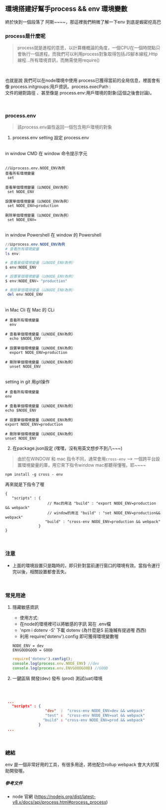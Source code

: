 ## 環境搭建好幫手process && env 環境變數

終於快到一個段落了 阿斯~~~~，那這裡我們稍微了解一下env 到底是蝦密挖高巴


### process是什麼呢
> process就是進程的意思，以計算機概論的角度，一個CPU在一個時間點只會執行一個進程。而我們可以利用process對象取得包括JS腳本線程,Http線程...所有環境資訊，而無需使用require()


</br>

也就是說 我們可以在node環境中使用 process已獲得當前的全局信息，裡面會有像 process.initgroups:用戶資訊、process.execPath : 
</br>
文件的絕對路徑 、甚至像是 process.env:用戶環境的對象(這個之後會討論)。

</br>

### process.env
> 該process.env屬性返回一個包含用戶環境的對象

1. process.env setting 設定 process.env 

  </br>
  in window CMD 在 window 命令提示字元
  </br>
   
   ```window CMD
   
   //以process.env.NODE_ENV為例
   查看所有環境變量
    set

   查看單個環境變量（以NODE_ENV為例）
    set NODE_ENV

   設置單個環境變量（以NODE_ENV為例）
    set NODE_ENV=production

   刪除單個環境變量（以NODE_ENV為例）
    set NODE_ENV=
   ```
   
  </br>
  in window Powershell 在 window 的 Powershell
  </br>
  
  ```Powershell
  //以process.env.NODE_ENV為例
  # 查看所有環境變量
  ls env:

  # 查看單個環境變量（以NODE_ENV為例）
  $ env:NODE_ENV

  # 設置單個環境變量（以NODE_ENV為例）
  $ env:NODE_ENV= "production"

  # 刪除單個環境變量（以NODE_ENV為例）
   del env:NODE_ENV
  ```
  
  </br>
  in Mac Cli 在 Mac 的 CLi
  </br>
  
  ```
  # 查看所有環境變量
    env

  # 查看單個環境變量（以NODE_ENV為例）
    echo $NODE_ENV

  # 設置單個環境變量（以NODE_ENV為例）
    export NODE_ENV=production

  # 刪除單個環境變量（以NODE_ENV為例）
    unset NODE_ENV
  ```
  
  </br>
   setting in git 用git操作 
  </br>
  
  ```
  # 查看所有環境變量
  env

  # 查看單個環境變量（以NODE_ENV為例）
  echo $NODE_ENV

  # 設置單個環境變量（以NODE_ENV為例）
  export NODE_ENV=production

  # 刪除單個環境變量（以NODE_ENV為例）
  unset NODE_ENV
  ```
2. 在package.json設定 (嘿嘿，沒有用英文想步不到八~~~)
  > 由於在WINDOW 和 mac 指令不同，通常會用`cross-env` --> 一個跨平台設置環境變量的庫，用它來下指令window mac都聽得懂喔。耶~~~~
  
  ```首先 先安裝
  npm install -g cross - env
  ```
  再來就是下指令了喔
  ```
  { 
     "scripts" : {
                     // Mac的用法 "build" : "export NODE_ENV=production && webpack" 
                     // window的用法 "build" : "set NODE_ENV=production&& webpack"
                    "build" : "cross-env NODE_ENV=production && webpack" 
                 }
  }
  ```
  
  
  </br>
  
### 注意
- 上面的環境設置只是臨時的，即只針對當前運行窗口的環境有效。當指令運行完以後，相關設置都會丟失。

</br>

### 常見用途
1. 隱藏敏感資訊
   - 使用方式:
   - 在node的環境裡可以將敏感的字訊 寫在 .env檔
   - 'npm i dotenv -S' 下載 dotenv (為什麼是S 前幾贓有提過喔 西西)
   - 利用 require('dotenv').config 即可獲得環境變數喔
   
   ```.env檔
   NODE_ENV = dev
   ENVGOODGOOD = GOOD
   
   ```
   ```index.js
   require('dotenv').config();
   console.log(process.env.NODE_ENV) //dev
   console.log(process.env.ENVGOODGOOD) //GOOD
   ```
   
2. 一鍵區隔 開發(dev) 發布 (prod) 測試(uat)環境

</br>

   ```package.json
   
    ...
      "scripts" : {
                     "dev"  :  "cross-env NODE_ENV=dev && webpack" 
                     "test" :  "cross-env NODE_ENV=uat && webpack" 
                    "build" : "cross-env NODE_ENV=prod && webpack" 
                  }
    ...
   ```
</br>

### 總結
env 是一個非常好用的工具，有很多用途，將他配合rollup webpack 會大大的幫助開發喔。

##### 參考文件
- node 官網 (https://nodejs.org/dist/latest-v8.x/docs/api/process.html#process_process)
